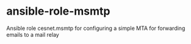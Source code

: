# ansible-role-msmtp
Ansible role cesnet.msmtp for configuring a simple MTA for forwarding emails to a mail relay
